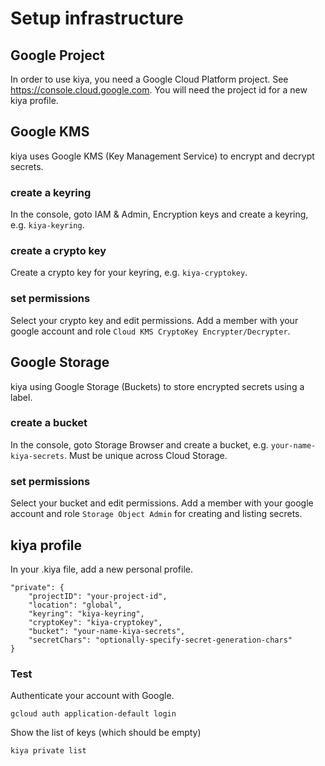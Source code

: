 # Setup infrastructure

## Google Project
In order to use kiya, you need a Google Cloud Platform project. See https://console.cloud.google.com.
You will need the project id for a new kiya profile.

## Google KMS
kiya uses Google KMS (Key Management Service) to encrypt and decrypt secrets.

### create a keyring
In the console, goto IAM & Admin, Encryption keys and create a keyring, e.g. `kiya-keyring`.

### create a crypto key
Create a crypto key for your keyring, e.g. `kiya-cryptokey`.

### set permissions
Select your crypto key and edit permissions. 
Add a member with your google account and role `Cloud KMS CryptoKey Encrypter/Decrypter`.

## Google Storage
kiya using Google Storage (Buckets) to store encrypted secrets using a label.

### create a bucket
In the console, goto Storage Browser and create a bucket, e.g. `your-name-kiya-secrets`.
Must be unique across Cloud Storage.

### set permissions
Select your bucket and edit permissions.
Add a member with your google account and role `Storage Object Admin` for creating and listing secrets.

## kiya profile
In your .kiya file, add a new personal profile.

    "private": {
        "projectID": "your-project-id",
        "location": "global",
        "keyring": "kiya-keyring",
        "cryptoKey": "kiya-cryptokey",
        "bucket": "your-name-kiya-secrets",
        "secretChars": "optionally-specify-secret-generation-chars"
    }	

### Test
Authenticate your account with Google.

    gcloud auth application-default login

Show the list of keys (which should be empty)

    kiya private list    